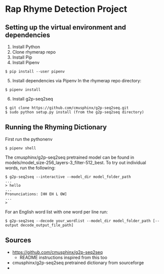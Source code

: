 # Rap Rhyme Detection Project

## Setting up the virtual environment and dependencies

1. Install Python
2. Clone rhymerap repo
3. Install Pip
4. Install Pipenv
```
$ pip install --user pipenv
```
5. Install dependencies via Pipenv
In the rhymerap repo directory:
```
$ pipenv install
```
6. Install g2p-seq2seq
```
$ git clone https://github.com/cmusphinx/g2p-seq2seq.git
$ sudo python setup.py install (from the g2p-seq2seq directory)
```
## Running the Rhyming Dictionary
First run the pythonenv
```
$ pipenv shell

```
The cmusphinx/g2p-seq2seq pretrained model can be found in models/model_size-256_layers-3_filter-512_best.
To try out individual words, run the following:
```
$ g2p-seq2seq --interactive --model_dir model_folder_path
...
> hello
...
Pronunciations: [HH EH L OW]
...
>
```
For an English word list with one word per line run:
```
$ g2p-seq2seq --decode your_wordlist --model_dir model_folder_path [--output decode_output_file_path]
```
## Sources
- https://github.com/cmusphinx/g2p-seq2seq
  - README instructions inspired from this too 
- cmusphinx/g2p-seq2seq pretrained dictionary from sourceforge
- 
